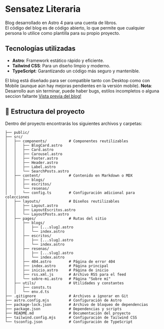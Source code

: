 # Sensatez Literaria

Blog desarrollado en Astro 4 para una cuenta de libros.  
El código del blog es de código abierto, lo que permite que cualquier persona lo utilice como plantilla para su propio proyecto.

## Tecnologías utilizadas

- **Astro**: Framework estático rápido y eficiente.
- **Tailwind CSS**: Para un diseño limpio y moderno.
- **TypeScript**: Garantizando un código más seguro y mantenible.

El blog está diseñado para ser compatible tanto con Desktop como con Mobile (aunque aún hay mejoras pendientes en la versión mobile).
**Nota**: Desarrollo aun sin terminar, puede haber bugs, estilos incompletos o alguna seccion faltante
[Vista previa del blog!](https://sensatez-literaria.vercel.app)


## 🔧 Estructura del proyecto

Dentro del proyecto encontrarás los siguientes archivos y carpetas:

```plaintext
├── public/
├── src/
│   ├── components/          # Componentes reutilizables
│   │   ├── BlogCard.astro
│   │   ├── Card.astro
│   │   ├── Carousel.astro
│   │   ├── Footer.astro
│   │   ├── Header.astro
│   │   ├── Label.astro
│   │   └── SearchPosts.astro
│   ├── content/             # Contenido en Markdown o MDX
│   │   ├── blogs/
│   │   ├── escritos/
│   │   └── resenas/
│   │   └── config.ts        # Configuración adicional para colecciones
│   ├── layouts/             # Diseños reutilizables
│   │   ├── Layout.astro
│   │   ├── LayoutEscritos.astro
│   │   └── LayoutPosts.astro
│   ├── pages/               # Rutas del sitio
│   │   ├── blogs/
│   │   │   ├── [...slug].astro
│   │   │   └── index.astro
│   │   ├── escritos/
│   │   │   ├── [...slug].astro
│   │   │   └── index.astro
│   │   ├── resenas/
│   │   │   ├── [...slug].astro
│   │   │   └── index.astro
│   │   ├── 404.astro        # Página de error 404
│   │   ├── index.astro      # Página principal
│   │   ├── inicio.astro     # Página de inicio
│   │   ├── rss.xml.js       # Archivo RSS para el feed
│   │   └── sobre-mi.astro   # Página "Sobre mí"
│   ├── utils/               # Utilidades y constantes
│   │   ├── consts.ts
│   │   └── env.d.ts
├── .gitignore               # Archivos a ignorar en Git
├── astro.config.mjs         # Configuración de Astro
├── package-lock.json        # Archivo de bloqueo de dependencias
├── package.json             # Dependencias y scripts
├── README.md                # Documentación del proyecto
├── tailwind.config.mjs      # Configuración de Tailwind CSS
└── tsconfig.json            # Configuración de TypeScript
